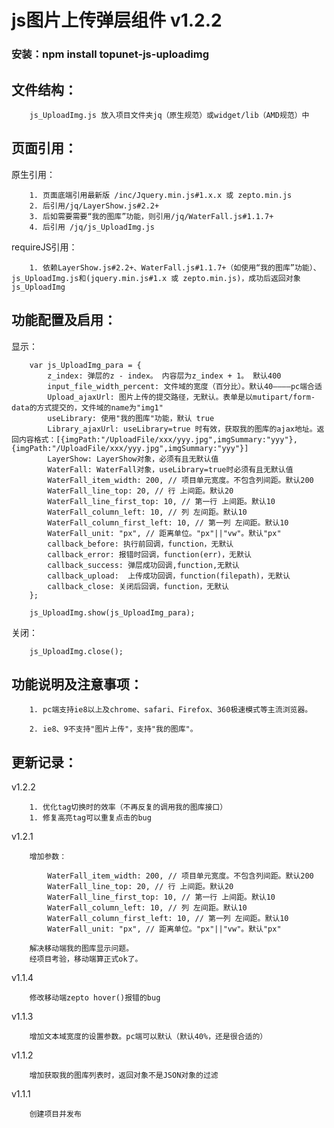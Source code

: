 # js图片上传弹层组件 v1.2.2
### 安装：npm install topunet-js-uploadimg

文件结构：
-------------

        js_UploadImg.js 放入项目文件夹jq（原生规范）或widget/lib（AMD规范）中

页面引用：
-------------

原生引用：

        1. 页面底端引用最新版 /inc/Jquery.min.js#1.x.x 或 zepto.min.js
        2. 后引用/jq/LayerShow.js#2.2+
        3. 后如需要需要“我的图库”功能，则引用/jq/WaterFall.js#1.1.7+
        4. 后引用 /jq/js_UploadImg.js

requireJS引用：
        
        1. 依赖LayerShow.js#2.2+、WaterFall.js#1.1.7+（如使用“我的图库”功能）、js_UploadImg.js和(jquery.min.js#1.x 或 zepto.min.js)，成功后返回对象js_UploadImg


功能配置及启用：
--------------

显示：

        var js_UploadImg_para = {
            z_index: 弹层的z - index。 内容层为z_index + 1。 默认400
            input_file_width_percent: 文件域的宽度（百分比）。默认40————pc端合适
            Upload_ajaxUrl: 图片上传的提交路径，无默认。表单是以mutipart/form-data的方式提交的，文件域的name为"img1"
            useLibrary: 使用"我的图库"功能，默认 true
            Library_ajaxUrl: useLibrary=true 时有效，获取我的图库的ajax地址。返回内容格式：[{imgPath:"/UploadFile/xxx/yyy.jpg",imgSummary:"yyy"},{imgPath:"/UploadFile/xxx/yyy.jpg",imgSummary:"yyy"}]
            LayerShow: LayerShow对象，必须有且无默认值
            WaterFall: WaterFall对象，useLibrary=true时必须有且无默认值
            WaterFall_item_width: 200, // 项目单元宽度。不包含列间距。默认200
            WaterFall_line_top: 20, // 行 上间距。默认20
            WaterFall_line_first_top: 10, // 第一行 上间距。默认10
            WaterFall_column_left: 10, // 列 左间距。默认10
            WaterFall_column_first_left: 10, // 第一列 左间距。默认10
            WaterFall_unit: "px", // 距离单位。"px"||"vw"。默认"px"
            callback_before: 执行前回调，function，无默认
            callback_error: 报错时回调，function(err)，无默认
            callback_success: 弹层成功回调,function,无默认
            callback_upload:  上传成功回调，function(filepath)，无默认
            callback_close: 关闭后回调，function，无默认
        };

        js_UploadImg.show(js_UploadImg_para);

关闭：
        
        js_UploadImg.close();


功能说明及注意事项：
--------------

        1. pc端支持ie8以上及chrome、safari、Firefox、360极速模式等主流浏览器。

        2. ie8、9不支持"图片上传"，支持"我的图库"。


更新记录：
--------------
v1.2.2

        1. 优化tag切换时的效率（不再反复的调用我的图库接口）
        1. 修复高亮tag可以重复点击的bug

v1.2.1

        增加参数：

            WaterFall_item_width: 200, // 项目单元宽度。不包含列间距。默认200
            WaterFall_line_top: 20, // 行 上间距。默认20
            WaterFall_line_first_top: 10, // 第一行 上间距。默认10
            WaterFall_column_left: 10, // 列 左间距。默认10
            WaterFall_column_first_left: 10, // 第一列 左间距。默认10
            WaterFall_unit: "px", // 距离单位。"px"||"vw"。默认"px"

        解决移动端我的图库显示问题。
        经项目考验，移动端算正式ok了。

v1.1.4

        修改移动端zepto hover()报错的bug

v1.1.3

        增加文本域宽度的设置参数。pc端可以默认（默认40%，还是很合适的）

v1.1.2

        增加获取我的图库列表时，返回对象不是JSON对象的过滤

v1.1.1

        创建项目并发布
